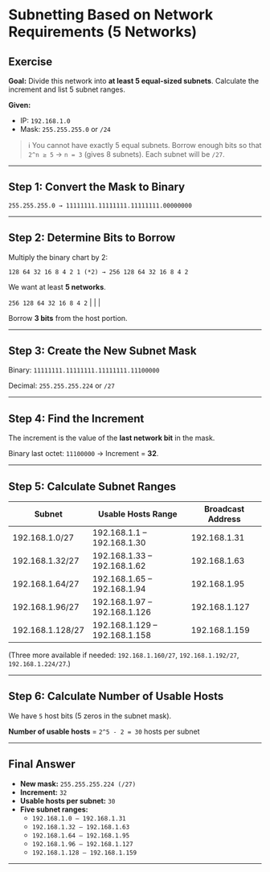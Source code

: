 # Subnetting Based on Network Requirements (5 Networks)

## Exercise
**Goal:** Divide this network into **at least 5 equal-sized subnets**. Calculate the increment and list 5 subnet ranges.

**Given:**  
- IP: `192.168.1.0`  
- Mask: `255.255.255.0` or `/24`

> ℹ️ You cannot have exactly 5 equal subnets. Borrow enough bits so that `2^n ≥ 5` → `n = 3` (gives 8 subnets). Each subnet will be `/27`.

---

## Step 1: Convert the Mask to Binary

   `255.255.255.0 → 11111111.11111111.11111111.00000000`

---
   
## Step 2: Determine Bits to Borrow

   Multiply the binary chart by 2:
   
   `128 64 32 16 8 4 2 1 (*2) → 256 128 64 32 16 8 4 2`

   We want at least **5 networks**.

   `256 128 64 32 16 8 4 2`
                     | | |

   Borrow **3 bits** from the host portion.

---
   
## Step 3: Create the New Subnet Mask
   
   Binary: `11111111.11111111.11111111.11100000`

   Decimal: `255.255.255.224` or `/27`

---
   
## Step 4: Find the Increment

   The increment is the value of the **last network bit** in the mask.

   Binary last octet: `11100000` → Increment = **32**.

---

## Step 5: Calculate Subnet Ranges

| Subnet            | Usable Hosts Range             | Broadcast Address |
|-------------------|--------------------------------|-------------------|
| 192.168.1.0/27    | 192.168.1.1 – 192.168.1.30     | 192.168.1.31      |
| 192.168.1.32/27   | 192.168.1.33 – 192.168.1.62    | 192.168.1.63      |
| 192.168.1.64/27   | 192.168.1.65 – 192.168.1.94    | 192.168.1.95      |
| 192.168.1.96/27   | 192.168.1.97 – 192.168.1.126   | 192.168.1.127     |
| 192.168.1.128/27  | 192.168.1.129 – 192.168.1.158  | 192.168.1.159     |

(Three more available if needed: `192.168.1.160/27`, `192.168.1.192/27`, `192.168.1.224/27`.)

---

## Step 6: Calculate Number of Usable Hosts

   We have `5` host bits (5 zeros in the subnet mask).      

   **Number of usable hosts** = `2^5 - 2 = 30` hosts per subnet

---

## Final Answer

- **New mask:** `255.255.255.224 (/27)`  
- **Increment:** `32`  
- **Usable hosts per subnet:** `30`  
- **Five subnet ranges:**  
  - `192.168.1.0 – 192.168.1.31`  
  - `192.168.1.32 – 192.168.1.63`  
  - `192.168.1.64 – 192.168.1.95`  
  - `192.168.1.96 – 192.168.1.127`  
  - `192.168.1.128 – 192.168.1.159` 

---